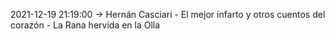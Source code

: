 2021-12-19 21:19:00 -> Hernán Casciari - El mejor infarto y otros cuentos del corazón - La Rana hervida en la Olla

